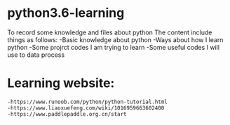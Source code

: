 # python3.6-learning
To record some knowledge and files about python
The content include things as follows:
  -Basic knowledge about python
  -Ways about how I learn python
  -Some projrct codes I am trying to learn
  -Some useful codes I will use to data process

# Learning website:
    -https://www.runoob.com/python/python-tutorial.html 
    -https://www.liaoxuefeng.com/wiki/1016959663602400 
    -https://www.paddlepaddle.org.cn/start 
